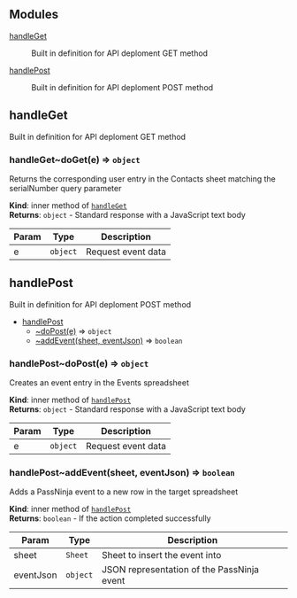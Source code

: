 ## Modules

<dl>
<dt><a href="#module_handleGet">handleGet</a></dt>
<dd><p>Built in definition for API deploment GET method</p>
</dd>
<dt><a href="#module_handlePost">handlePost</a></dt>
<dd><p>Built in definition for API deploment POST method</p>
</dd>
</dl>

<a name="module_handleGet"></a>

## handleGet
Built in definition for API deploment GET method

<a name="module_handleGet..doGet"></a>

### handleGet~doGet(e) ⇒ <code>object</code>
Returns the corresponding user entry in the Contacts sheet
 matching the serialNumber query parameter

**Kind**: inner method of [<code>handleGet</code>](#module_handleGet)  
**Returns**: <code>object</code> - Standard response with a JavaScript text body  

| Param | Type | Description |
| --- | --- | --- |
| e | <code>object</code> | Request event data |

<a name="module_handlePost"></a>

## handlePost
Built in definition for API deploment POST method


* [handlePost](#module_handlePost)
    * [~doPost(e)](#module_handlePost..doPost) ⇒ <code>object</code>
    * [~addEvent(sheet, eventJson)](#module_handlePost..addEvent) ⇒ <code>boolean</code>

<a name="module_handlePost..doPost"></a>

### handlePost~doPost(e) ⇒ <code>object</code>
Creates an event entry in the Events spreadsheet

**Kind**: inner method of [<code>handlePost</code>](#module_handlePost)  
**Returns**: <code>object</code> - Standard response with a JavaScript text body  

| Param | Type | Description |
| --- | --- | --- |
| e | <code>object</code> | Request event data |

<a name="module_handlePost..addEvent"></a>

### handlePost~addEvent(sheet, eventJson) ⇒ <code>boolean</code>
Adds a PassNinja event to a new row in the target spreadsheet

**Kind**: inner method of [<code>handlePost</code>](#module_handlePost)  
**Returns**: <code>boolean</code> - If the action completed successfully  

| Param | Type | Description |
| --- | --- | --- |
| sheet | <code>Sheet</code> | Sheet to insert the event into |
| eventJson | <code>object</code> | JSON representation of the PassNinja event |

